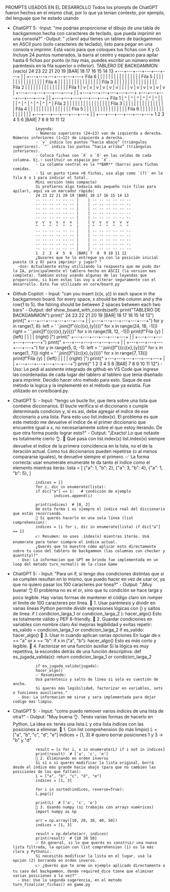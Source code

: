 PROMPTS USADOS EN EL DESARROLLO
Todos los prompts de ChatGPT fueron hechos en el mismo chat, por lo que ya tenian contexto, por ejemplo, del lenguaje que he estado usando
- ChatGPT 5:
        -Input: "me podrías proporcionar el dibujo de una tabla de backgammon hecha con caracteres de teclado, que pueda imprimir en una consola?"
        -Output: 
                " ¡claro! aquí tienes un tablero de backgammon en ASCII puro (solo caracteres de teclado), listo para pegar en una consola e imprimir. Está vacío para que coloques tus fichas con X y O. Incluye 24 puntos numerados, la barra al centro y espacio para apilar hasta 6 fichas por punto (si hay más, puedes escribir un número entre paréntesis en la fila superior o inferior).
                                        TABLERO DE BACKGAMMON (vacío)
                        24  23  22  21  20  19   |BAR|   18  17  16  15  14  13
                        +---+---+---+---+---+---+  |   |  +---+---+---+---+---+---+
                Fila 6   |   |   |   |   |   |   |  |   |  |   |   |   |   |   |   |
                Fila 5   |   |   |   |   |   |   |  |   |  |   |   |   |   |   |   |
                Fila 4   |   |   |   |   |   |   |  |   |  |   |   |   |   |   |   |
                Fila 3   |   |   |   |   |   |   |  |   |  |   |   |   |   |   |   |
                Fila 2   |   |   |   |   |   |   |  |   |  |   |   |   |   |   |   |
                Fila 1   | v | v | v | v | v | v |  |   |  | v | v | v | v | v | v |
                        +---+---+---+---+---+---+  |   |  +---+---+---+---+---+---+
                        +---+---+---+---+---+---+  |   |  +---+---+---+---+---+---+
                Fila 1   | ^ | ^ | ^ | ^ | ^ | ^ |  |   |  | ^ | ^ | ^ | ^ | ^ | ^ |
                Fila 2   |   |   |   |   |   |   |  |   |  |   |   |   |   |   |   |
                Fila 3   |   |   |   |   |   |   |  |   |  |   |   |   |   |   |   |
                Fila 4   |   |   |   |   |   |   |  |   |  |   |   |   |   |   |   |
                Fila 5   |   |   |   |   |   |   |  |   |  |   |   |   |   |   |   |
                Fila 6   |   |   |   |   |   |   |  |   |  |   |   |   |   |   |   |
                        +---+---+---+---+---+---+  |   |  +---+---+---+---+---+---+
                        1   2   3   4   5   6    |BAR|    7   8   9  10  11  12

                Leyenda:
                - Números superiores (24→13) van de izquierda a derecha. Números inferiores (1→12) de izquierda a derecha.
                - `v` indica los puntos “hacia abajo” (triángulos superiores). `^` indica los puntos “hacia arriba” (triángulos inferiores).
                - Coloca fichas con `X` o `O` en las celdas de cada columna. Ej.: sustituir un espacio por `X`.
                - La columna central es la **BAR** (barra) para fichas comidas.
                - Si un punto tiene >6 fichas, usa algo como `(7)` en la fila 6 o 1 para indicar el total.
                Mini versión (más compacta)
                Si prefieres algo todavía más pequeño (sin filas para apilar), aquí va un marcador rápido:
                24 23 22 21 20 19 |BAR| 18 17 16 15 14 13
                -- -- -- -- -- -- |    | -- -- -- -- -- --
                -- -- -- -- -- -- |    | -- -- -- -- -- --
                -- -- -- -- -- -- |    | -- -- -- -- -- --
                -- -- -- -- -- -- |    | -- -- -- -- -- --
                -- -- -- -- -- -- |    | -- -- -- -- -- --
                v  v  v  v  v  v  |    | v  v  v  v  v  v
                ^  ^  ^  ^  ^  ^  |    | ^  ^  ^  ^  ^  ^
                -- -- -- -- -- -- |    | -- -- -- -- -- --
                -- -- -- -- -- -- |    | -- -- -- -- -- --
                -- -- -- -- -- -- |    | -- -- -- -- -- --
                -- -- -- -- -- -- |    | -- -- -- -- -- --
                -- -- -- -- -- -- |    | -- -- -- -- -- --
                1  2  3  4  5  6  |BAR| 7  8  9 10 11 12
                ¿Quieres que te lo entregue ya con la posición inicial puesta (X y O) para imprimir y jugar? "
        -Uso: Actualmente estoy utilizando la respuesta que me pudo dar la IA, principalmente el tablero hecho en ASCII (la version mas completa). Tambien estoy usando algunas de las leyendas que proporciono, si bien estas las voy a alterar seguramente con el desarrollo. Esto fue utilizado en core/board.py
- Github Copilot:
        - Input: "can you insert {c(x, y)} in each space in the backgammon board. for every space, x should be the column and y the row(1 to 5). the fstring should be between 2 spaces between each two bars"
        - Output: 
                    def show_board_with_coords(self):
        print("TABLERO DE BACKGAMMON")
        print("   24  23  22  21  20  19   |BAR|   18  17  16  15  14  13")
        print(" +---+---+---+---+---+---+  |   |  +---+---+---+---+---+---+")
        for y in range(1, 6):
            left = '  '.join([f"{{c({x},{y})}}" for x in range(24, 18, -1)])
            right = '  '.join([f"{{c({x},{y})}}" for x in range(18, 12, -1)])
            print(f"Fila {y}   | {left} |  |   |  | {right} |")
        print(" +---+---+---+---+---+---+  |   |  +---+---+---+---+---+---+")
        print(" +---+---+---+---+---+---+  |   |  +---+---+---+---+---+---+")
        for y in range(5, 0, -1):
            left = '  '.join([f"{{c({x},{y})}}" for x in range(1, 7)])
            right = '  '.join([f"{{c({x},{y})}}" for x in range(7, 13)])
            print(f"Fila {y}   | {left} |  |   |  | {right} |")
        print(" +---+---+---+---+---+---+  |   |  +---+---+---+---+---+---+")
        print("   1   2   3   4   5   6    |BAR|    7   8   9  10  11  12")
        - Uso: Le pedi al asistente integrado de github en VS Code que ingrese las coordenadas de cada lugar del tablero al tablero que tenia diseñado para imprimir. Decidio hacer otro método para esto. Saque de ese método la logica y la implementé en el método que ya existía. Fue utilizado en core/board.py. 
- ChatGPT 5:
        - Input: 
                "tengo un bucle for, que itera sobre una lista que contiene diccionarios. El bucle verifica si el diccionario x cumple determinada condicion y, si es asi, debe agregar el indice de ese diccionario a una lista. Para esto uso list.index(x). El problema es que este metodo me devuelve el indice de el primer diccionario que encuentre igual a x, no necesariamente sobre el que estoy iterando. De que otra forma puedo lograr esto?"
        - Output:
                "¡Exacto! Lo que notaste es totalmente cierto 👌.
                🔎 Qué pasa con list.index(x)
                list.index(x) siempre devuelve el índice de la primera coincidencia en la lista, no el de la iteración actual.
                Como tus diccionarios pueden repetirse (o al menos compararse iguales), te devuelve siempre el primero.
                ✅ La forma correcta: usar enumerate
                enumerate te da tanto el índice como el elemento mientras iterás:
                lista = [
                {"a": 1, "b": 2},
                {"a": 3, "b": 4},
                {"a": 1, "b": 5},
                ]

                indices = []
                for i, dic in enumerate(lista):
                if dic["a"] == 1:   # condición de ejemplo
                        indices.append(i)

                print(indices)  # [0, 2]
                De esta forma i es siempre el índice real del diccionario que estás recorriendo.
                🔧 Si querés hacerlo en una sola línea (list comprehension):
                indices = [i for i, dic in enumerate(lista) if dic["a"] == 1]
                👉 Resumen: no uses .index(x) mientras iterás. Usá enumerate para tener siempre el índice actual.
                ¿Querés que te muestre cómo aplicar esto directamente sobre tu caso del tablero de backgammon (las columnas con checker y quantity)?"
        - Uso: La informacion que GPT me brindo fue implementada en un loop del metodo turn_normal() de la clase Game
- ChatGPT 5:
        - Input:
                "Para un if, si tengo dos condiciones distintas que si se cumplen resultan en lo mismo, que puedo hacer en vez de usar or, ya que no quiero pasar los 100 caracteres por linea?"
        - Output:
                "¡Muy buena! 👌 El problema no es el or, sino que tu condición se hace larga y poco legible. Hay varias formas de mantener el código claro sin romper el límite de 100 caracteres por línea.
                🔹 1. Usar paréntesis y dividir en varias líneas
                Python permite dividir expresiones lógicas con () y saltos de línea:
                if (
                condicion_larga_1
                or condicion_larga_2
                ):
                hacer_algo()
                Esto es totalmente válido y PEP 8-friendly.
                🔹 2. Guardar condiciones en variables con nombre claro
                Así mejoras legibilidad y evitas repetir:
                es_valido = condicion_larga_1 or condicion_larga_2
                if es_valido:
                hacer_algo()
                🔹 3. Usar in cuando aplican varias opciones
                En lugar de x == "a" or x == "b":
                if x in ("a", "b"):
                hacer_algo()
                Esto es más corto y legible.
                🔹 4. Factorizar en una función auxiliar
                Si la lógica es muy repetitiva, la escondés detrás de una función descriptiva:
                def es_jugada_valida(x):
                return condicion_larga_1 or condicion_larga_2

                if es_jugada_valida(jugada):
                hacer_algo()
                ✅ Resumiendo:
                Usá paréntesis y salto de línea si solo es cuestión de ancho.
                Si querés más legibilidad, factorizar en variables, sets o funciones auxiliares."
        - Uso: La informacion me sirve y sera implementada para dejar codigo mas limpio.
- ChatGPT 5:
        - Input: 
                "como puedo remover varios indices de una lista de otra?"
        - Output:
                "Muy buena 👌. Tenés varias formas de hacerlo en Python. La idea es: tenés una lista L y otra lista indices con las posiciones a eliminar.
                🔹 1. Con list comprehension (lo más limpio)
                L = ["a", "b", "c", "d", "e"]
                indices = [1, 3]   # quiero borrar posiciones 1 y 3 → "b" y "d"

                result = [x for i, x in enumerate(L) if i not in indices]
                print(result)  # ['a', 'c', 'e']
                🔹 2. Eliminando en orden inverso
                Si sí o sí querés modificar la lista original, borrá desde el índice más grande hacia abajo (para que no cambien las posiciones de los que faltan):
                L = ["a", "b", "c", "d", "e"]
                indices = [1, 3]

                for i in sorted(indices, reverse=True):
                L.pop(i)

                print(L)  # ['a', 'c', 'e']
                🔹 3. Usando numpy (si trabajás con arrays numéricos)
                import numpy as np

                arr = np.array([10, 20, 30, 40, 50])
                indices = [1, 3]

                result = np.delete(arr, indices)
                print(result)  # [10 30 50]
                ✅ En general, si lo que querés es construir una nueva lista filtrada, la opción con list comprehension (1) es la más clara y Pythonic.
                Si necesitás modificar la lista en el lugar, usá la opción (2) borrando en orden inverso.
                👉 ¿Querés que te arme un ejemplo aplicado directamente a tu caso del backgammon, donde required_dice tiene que eliminar varias posiciones a la vez?"
        - Uso: Use la segunda sugerencia, en el metodo turn_finalizar_fichas() en game.py